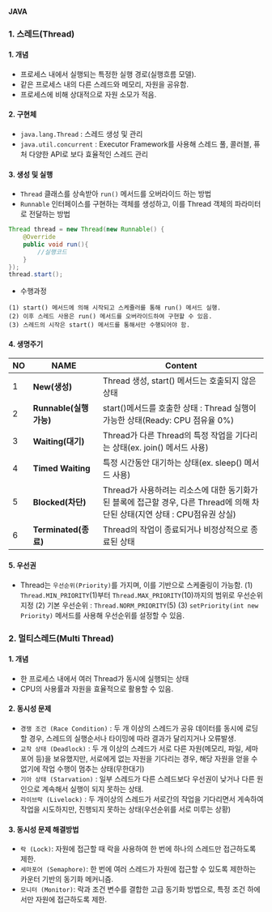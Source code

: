 #### JAVA

### 1. 스레드(Thread)

#### 1. 개념
- 프로세스 내에서 실행되는 특정한 실행 경로(실행흐름 모델).
- 같은 프로세스 내의 다른 스레드와 메모리, 자원을 공유함.
- 프로세스에 비해 상대적으로 자원 소모가 적음.  

#### 2. 구현체
- `java.lang.Thread` : 스레드 생성 및 관리
- `java.util.concurrent` : Executor Framework를 사용해 스레드 풀, 콜러블, 퓨처 다양한 API로 보다 효율적인 스레드 관리

#### 3. 생성 및 실행
- `Thread` 클래스를 상속받아 `run()` 메서드를 오버라이드 하는 방법
- `Runnable` 인터페이스를 구현하는 객체를 생성하고, 이를 Thread 객체의 파라미터로 전달하는 방법

```java
Thread thread = new Thread(new Runnable() {
    @Override
    public void run(){
        //실행코드
    }
});
thread.start();
```
- 수행과정
```
(1) start() 메서드에 의해 시작되고 스케쥴러를 통해 run() 메서드 실행.
(2) 이후 스레드 사용은 run() 메서드를 오버라이드하여 구현할 수 있음.
(3) 스레드의 시작은 start() 메서드를 통해서만 수행되어야 함.
```

#### 4. 생명주기

|NO|NAME|Content|
|---|---|---|
|1|**New(생성)**|Thread 생성, start() 메서드는 호출되지 않은 상태|
|2|**Runnable(실행 가능)**|start()메서드를 호출한 상태 : Thread 실행이 가능한 상태(Ready: CPU 점유율 0%)|
|3|**Waiting(대기)**|Thread가 다른 Thread의 특정 작업을 기다리는 상태(ex. join() 메서드 사용)|
|4|**Timed Waiting**|특정 시간동안 대기하는 상태(ex. sleep() 메서드 사용)|
|5|**Blocked(차단)**|Thread가 사용하려는 리소스에 대한 동기화가 된 블록에 접근할 경우, 다른 Thread에 의해 차단된 상태(지연 상태 : CPU점유권 상실)|
|6|**Terminated(종료)**|Thread의 작업이 종료되거나 비정상적으로 종료된 상태|

#### 5. 우선권
- Thread는 `우선순위(Priority)`를 가지며, 이를 기반으로 스케줄링이 가능함.
(1) `Thread.MIN_PRIORITY`(1)부터 `Thread.MAX_PRIORITY`(10)까지의 범위로 우선순위 지정
(2) 기본 우선순위 : `Thread.NORM_PRIORITY`(5)
(3) `setPriority(int new Priority)` 메서드를 사용해 우선순위를 설정할 수 있음.


### 2. 멀티스레드(Multi Thread)

#### 1. 개념
- 한 프로세스 내에서 여러 Thread가 동시에 실행되는 상태
- CPU의 사용률과 자원을 효율적으로 활용할 수 있음.

#### 2. 동시성 문제
- `경쟁 조건 (Race Condition)` : 두 개 이상의 스레드가 공유 데이터를 동시에 로딩할 경우, 스레드의 실행순서나 타이밍에 따라 결과가 달리지거나 오류발생.
- `교착 상태 (Deadlock)` : 두 개 이상의 스레드가 서로 다른 자원(메모리, 파일, 세마포어 등)을 보유했지만, 서로에게 없는 자원을 기다리는 경우, 해당 자원을 얻을 수 없기에 작업 수행이 멈추는 상태(무한대기)
- `기아 상태 (Starvation)` : 일부 스레드가 다른 스레드보다 우선권이 낮거나 다른 원인으로 계속해서 실행이 되지 못하는 상태. 
- `라이브락 (Livelock)` : 두 개이상의 스레드가 서로간의 작업을 기다리면서 게속하여 작업을 시도하지만, 진행되지 못하는 상태(우선순위를 서로 미루는 상황)

#### 3. 동시성 문제 해결방법
- `락 (Lock)`: 자원에 접근할 때 락을 사용하여 한 번에 하나의 스레드만 접근하도록 제한.
- `세마포어 (Semaphore)`: 한 번에 여러 스레드가 자원에 접근할 수 있도록 제한하는 카운터 기반의 동기화 메커니즘.
- `모니터 (Monitor)`: 락과 조건 변수를 결합한 고급 동기화 방법으로, 특정 조건 하에서만 자원에 접근하도록 제한.